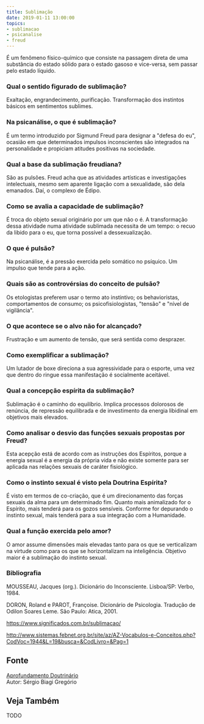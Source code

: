 ```yaml
---
title: Sublimação
date: 2019-01-11 13:00:00
topics: 
- sublimacao
- psicanalise
- freud
---
```


É um fenômeno físico-químico que consiste na passagem direta de uma
substância do estado sólido para o estado gasoso e vice-versa, sem
passar pelo estado líquido.

### Qual o sentido figurado de sublimação?
Exaltação, engrandecimento, purificação. Transformação dos instintos
básicos em sentimentos sublimes.

### Na psicanálise, o que é sublimação?
É um termo introduzido por Sigmund Freud para designar a "defesa do eu",
ocasião em que determinados impulsos inconscientes são integrados na
personalidade e propiciam atitudes positivas na sociedade.

### Qual a base da sublimação freudiana?
São as pulsões. Freud acha que as atividades artísticas e investigações
intelectuais, mesmo sem aparente ligação com a sexualidade, são dela
emanados. Daí, o complexo de Édipo.

### Como se avalia a capacidade de sublimação?
É troca do objeto sexual originário por um que não o é. A transformação
dessa atividade numa atividade sublimada necessita de um tempo: o recuo
da libido para o eu, que torna possível a dessexualização.

### O que é pulsão?
Na psicanálise, é a pressão exercida pelo somático no psíquico. Um
impulso que tende para a ação.

### Quais são as controvérsias do conceito de pulsão?
Os etologistas preferem usar o termo ato instintivo; os behavioristas,
comportamentos de consumo; os psicofisiologistas, "tensão" e "nível de
vigilância".

### O que acontece se o alvo não for alcançado?
Frustração e um aumento de tensão, que será sentida como desprazer.

### Como exemplificar a sublimação?
Um lutador de boxe direciona a sua agressividade para o esporte, uma vez
que dentro do ringue essa manifestação é socialmente aceitável.

### Qual a concepção espírita da sublimação?
Sublimação é o caminho do equilíbrio. Implica processos dolorosos de
renúncia, de repressão equilibrada e de investimento da energia
libidinal em objetivos mais elevados.

### Como analisar o desvio das funções sexuais propostas por Freud?
Esta acepção está de acordo com as instruções dos Espíritos, porque a
energia sexual é a energia da própria vida e não existe somente para ser
aplicada nas relações sexuais de caráter fisiológico.

### Como o instinto sexual é visto pela Doutrina Espírita?
É visto em termos de co-criação, que é um direcionamento das forças
sexuais da alma para um determinado fim. Quanto mais animalizado for o
Espírito, mais tenderá para os gozos sensíveis. Conforme for depurando o
instinto sexual, mais tenderá para a sua integração com a Humanidade.

### Qual a função exercida pelo amor?
O amor assume dimensões mais elevadas tanto para os que se verticalizam
na virtude como para os que se horizontalizam na inteligência. Objetivo
maior é a sublimação do instinto sexual.


### Bibliografia
MOUSSEAU, Jacques (org.). Dicionário do Inconsciente. Lisboa/SP:
Verbo, 1984.

DORON, Roland e PAROT, Françoise. Dicionário de Psicologia. Tradução
de Odilon Soares Leme. São Paulo: Atica, 2001.

https://www.significados.com.br/sublimacao/

http://www.sistemas.febnet.org.br/site/az/AZ-Vocabulos-e-Conceitos.php?CodVoc=1944&L=19&busca=&CodLivro=&Pag=1

## Fonte
[Aprofundamento Doutrinário](https://sites.google.com/view/aprofundamentodoutrinario/sublimação)  
Autor: Sérgio Biagi Gregório



## Veja Também
TODO


